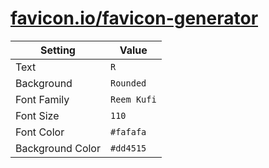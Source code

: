 # [favicon.io/favicon-generator](https://favicon.io/favicon-generator)

| Setting          | Value       |
| ---------------- | ----------- |
| Text             | `R`         |
| Background       | `Rounded`   |
| Font Family      | `Reem Kufi` |
| Font Size        | `110`       |
| Font Color       | `#fafafa`   |
| Background Color | `#dd4515`   |
